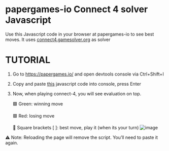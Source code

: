# papergames-io Connect 4 solver Javascript
Use this Javascript code in your browser at papergames-io to see best moves. It uses [connect4.gamesolver.org](https://connect4.gamesolver.org/) as solver

# TUTORIAL

1. Go to https://papergames.io/ and open devtools console via Ctrl+Shift+I

2. Copy and paste [this](https://github.com/cfsolver/js/blob/main/code.js) javascript code into console, press Enter

3. Now, when playing connect-4, you will see evaluation on top.

    🟩 Green: winning move
   
    🟥 Red: losing move
   
    🔲 Square brackets [ ]: best move, play it (when its your turn)
![image](https://github.com/user-attachments/assets/ff312458-2a07-409d-a83f-6a3c3a44e5c7)

⚠️ Note: Reloading the page will remove the script. You’ll need to paste it again.
